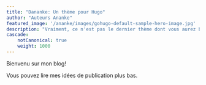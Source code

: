 ```yaml
---
title: "Dananke: Un thème pour Hugo"
author: "Auteurs Ananke"
featured_image: '/ananke/images/gohugo-default-sample-hero-image.jpg'
description: "Vraiment, ce n'est pas le dernier thème dont vous aurez besoin."
cascade:
    notCanonical: true
    weight: 1000
---
```

Bienvenu sur mon blog!

Vous pouvez lire mes idées de publication plus bas.
